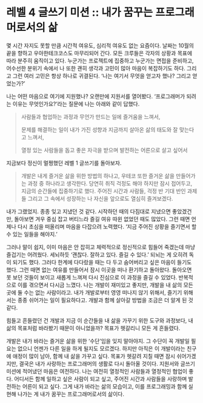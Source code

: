 # 레벨 4 글쓰기 미션 :: 내가 꿈꾸는 프로그래머로서의 삶

몇 시간 자지도 못할 만큼 시간적 여유도, 심리적 여유도 없는 요즘이다. 날짜는 10월의 끝을 향하고 우아한테크코스도 마무리되어 간다. 모든 크루들은 각자의 상황과 목표에 따라 분주히 움직이고 있다. 누군가는 프로젝트에 집중하고 누군가는 면접을 준비하고, 어수선한 분위기 속에서 나 또한 괜히 생각과 고민이 많아 마음이 복잡하기도 하다. 그리고 그런 여러 고민은 항상 하나로 귀결된다. ‘나는 여기서 무엇을 얻고자 했나? 그리고 얻었는가?’

나는 어떤 마음으로 여기에 지원했나? 오랜만에 지원서를 열어봤다. ‘프로그래머가 되려는 이유는 무엇인가요?’라는 질문에 나는 아래와 같이 답했다.

> 사람들과 협업하는 과정과 무언가 만드는 일에 즐거움을 느껴서,
> 
> 문제를 해결하는 일이 내가 가진 성향과 지금까지 살아온 삶의 태도와 잘 맞는다고 느껴서,
> 
> 열정 있는 사람들을 돕고 좋은 자극을 받으며 발전하는 어른으로 살고 싶어서

지금보다 정신이 멀쩡했던 레벨 1 글쓰기를 돌아보자.

> 개발은 내게 즐거운 삶을 위한 방법의 하나고, 우테코 또한 즐거운 삶을 만들어가는 과정 중 하나라고 생각한다. 당연히 취직 걱정도 해야 하지만 잠시 접어두고, 지금의 순간들에 집중하기로 했다. 주어진 시간과 사람들, 걱정 반 기대 반인 과제들 그리고 그 속에서 성장하는 나 자신을 앞으로도 열심히 즐겨보겠다.

내가 그랬었지. 종종 잊고 지냈던 것 같다. 시작하던 때의 다짐대로 지냈으면 좋았겠건만, 돌아보면 겨우 중심 잡고 버티느라 즐길 여유 따윈 없었던 때도 많았다. 그런 때면 언제나 다시 초심을 떠올리며 마음을 다잡으려 노력했다. ‘지금 주어진 상황을 즐기면서 할 수 있는 일들을 해야지.’

그러나 말이 쉽지, 이미 마음은 안 잡히고 체력적으로 정신적으로 힘들어 죽겠는데 마냥 즐겁기는 어려웠다. 세뇌하듯 ‘괜찮다. 잘하고 있다. 즐길 수 있다.’ 되뇌는 게 오히려 독이 되기도 했다. 그러다 한계에 다다랐을 때는 다 두고 숨어버리고 싶은 마음이 들기도 했다. 그런 때면 없는 여유를 만들어서 잠시 이곳을 떠나 환기하고 돌아왔다. 돌아오면 못 보던 것들이 보이고 새롭게 느껴져 다시 진심으로 이 과정을 즐길 수 있었다. 반복적으로 이를 겪으면서 다시금 느꼈다. 나는 개발이 재미있고 좋지만, 개발을 내 삶의 모든 곳에 둘 수는 없는 사람이라고. 내가 개발로부터 영영 떠나지 않기 위해서, 즐기기 위해서는 종종 쉬어가는 일이 필요하다고. 개발과 함께 살아갈 방법을 조금은 더 알게 된 것 같다.

힘들고 흔들렸던 건 개발과 지금 이 순간들을 내 삶을 가꾸기 위한 도구와 과정보다, 내 삶의 목표처럼 바라봤기 때문이 아니었을까? 목표가 헷갈리니 모든 게 흔들렸다.

개발은 내가 바라는 즐거운 삶을 위한 ‘수단’임을 잊지 말아야지. 그 수단이 꼭 개발일 필요는 없으니 언젠가 다른 일을 하게 될지도 모르겠다. 하지만 아직은 이 개발이라는 친구에 애정이 많이 남아, 함께 내 삶을 가꾸고 싶다. 목표가 헷갈려 지칠 때면 잠시 쉬어가겠지만, 결국은 내가 사랑하는 프로그래머의 생활로 다시 돌아올 것이다. 지원서와 글쓰기 미션에 적어냈던 마음은 여전하다. 나는 여전히 열정적인 사람들과 열정적인 협업이 좋다. 어디서든 함께 일하고 싶은 사람이 되고 싶고, 주어진 시간과 사람들을 사랑하며 발전하는 어른이 되고 싶다. 그게 내가 바라는 삶의 모습이고, 이를 프로그래밍과 함께 실현해 나가는 게 내가 꿈꾸는 프로그래머로서의 삶이다.
